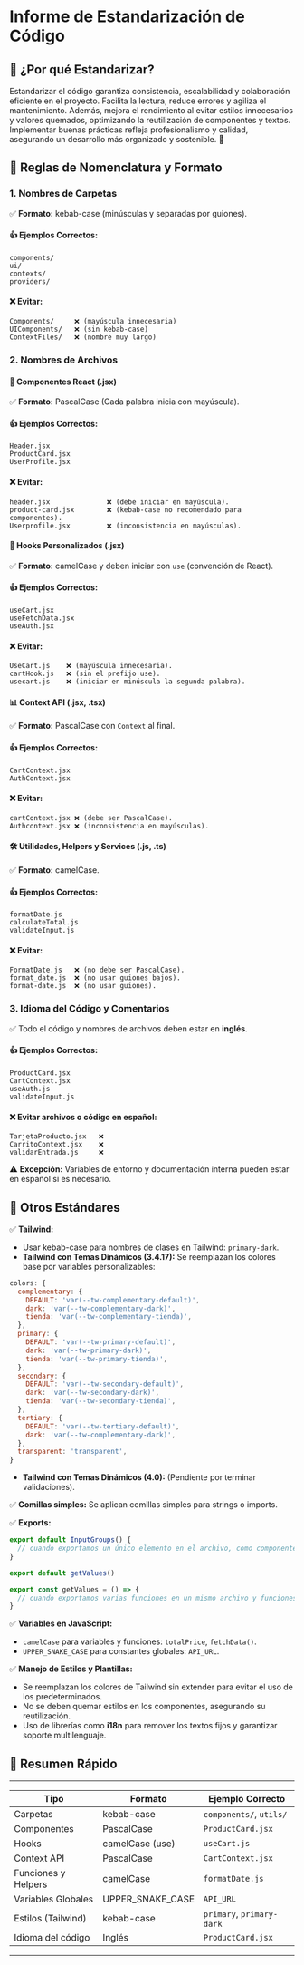 # Informe de Estandarización de Código

## 📌 ¿Por qué Estandarizar?

Estandarizar el código garantiza consistencia, escalabilidad y colaboración eficiente en el proyecto. Facilita la lectura, reduce errores y agiliza el mantenimiento. Además, mejora el rendimiento al evitar estilos innecesarios y valores quemados, optimizando la reutilización de componentes y textos. Implementar buenas prácticas refleja profesionalismo y calidad, asegurando un desarrollo más organizado y sostenible. 🚀

## 📂 Reglas de Nomenclatura y Formato

### 1. Nombres de Carpetas
✅ **Formato:** kebab-case (minúsculas y separadas por guiones).

#### 👍 Ejemplos Correctos:
```
components/
ui/
contexts/
providers/
```

#### ❌ Evitar:
```
Components/     ❌ (mayúscula innecesaria)
UIComponents/   ❌ (sin kebab-case)
ContextFiles/   ❌ (nombre muy largo)
```

### 2. Nombres de Archivos

#### 💽 Componentes React (.jsx)
✅ **Formato:** PascalCase (Cada palabra inicia con mayúscula).

#### 👍 Ejemplos Correctos:
```
Header.jsx
ProductCard.jsx
UserProfile.jsx
```

#### ❌ Evitar:
```
header.jsx              ❌ (debe iniciar en mayúscula).
product-card.jsx        ❌ (kebab-case no recomendado para componentes).
Userprofile.jsx         ❌ (inconsistencia en mayúsculas).
```

#### 🔗 Hooks Personalizados (.jsx)
✅ **Formato:** camelCase y deben iniciar con `use` (convención de React).

#### 👍 Ejemplos Correctos:
```
useCart.jsx
useFetchData.jsx
useAuth.jsx
```

#### ❌ Evitar:
```
UseCart.js    ❌ (mayúscula innecesaria).
cartHook.js   ❌ (sin el prefijo use).
usecart.js    ❌ (iniciar en minúscula la segunda palabra).
```

#### 📊 Context API (.jsx, .tsx)
✅ **Formato:** PascalCase con `Context` al final.

#### 👍 Ejemplos Correctos:
```
CartContext.jsx
AuthContext.jsx
```

#### ❌ Evitar:
```
cartContext.jsx ❌ (debe ser PascalCase).
Authcontext.jsx ❌ (inconsistencia en mayúsculas).
```

#### 🛠️ Utilidades, Helpers y Services (.js, .ts)
✅ **Formato:** camelCase.

#### 👍 Ejemplos Correctos:
```
formatDate.js
calculateTotal.js
validateInput.js
```

#### ❌ Evitar:
```
FormatDate.js   ❌ (no debe ser PascalCase).
format_date.js  ❌ (no usar guiones bajos).
format-date.js  ❌ (no usar guiones).
```

### 3. Idioma del Código y Comentarios
✅ Todo el código y nombres de archivos deben estar en **inglés**.

#### 👍 Ejemplos Correctos:
```
ProductCard.jsx
CartContext.jsx
useAuth.js
validateInput.js
```

#### ❌ Evitar archivos o código en español:
```
TarjetaProducto.jsx   ❌
CarritoContext.jsx    ❌
validarEntrada.js     ❌
```

⚠️ **Excepción:** Variables de entorno y documentación interna pueden estar en español si es necesario.

## 🌟 Otros Estándares

✅ **Tailwind:**
- Usar kebab-case para nombres de clases en Tailwind: `primary-dark`.
- **Tailwind con Temas Dinámicos (3.4.17):** Se reemplazan los colores base por variables personalizables:

```js
colors: {
  complementary: {
    DEFAULT: 'var(--tw-complementary-default)',
    dark: 'var(--tw-complementary-dark)',
    tienda: 'var(--tw-complementary-tienda)',
  },
  primary: {
    DEFAULT: 'var(--tw-primary-default)',
    dark: 'var(--tw-primary-dark)',
    tienda: 'var(--tw-primary-tienda)',
  },
  secondary: {
    DEFAULT: 'var(--tw-secondary-default)',
    dark: 'var(--tw-secondary-dark)',
    tienda: 'var(--tw-secondary-tienda)',
  },
  tertiary: {
    DEFAULT: 'var(--tw-tertiary-default)',
    dark: 'var(--tw-complementary-dark)',
  },
  transparent: 'transparent',
}
```
- **Tailwind con Temas Dinámicos (4.0):** (Pendiente por terminar validaciones).

✅ **Comillas simples:** Se aplican comillas simples para strings o imports.

✅ **Exports:**

```js
export default InputGroups() {
  // cuando exportamos un único elemento en el archivo, como componentes.
}

export default getValues()

export const getValues = () => {
  // cuando exportamos varias funciones en un mismo archivo y funciones tipo utils, custom Hooks.
}
```

✅ **Variables en JavaScript:**
- `camelCase` para variables y funciones: `totalPrice`, `fetchData()`.
- `UPPER_SNAKE_CASE` para constantes globales: `API_URL`.

✅ **Manejo de Estilos y Plantillas:**
- Se reemplazan los colores de Tailwind sin extender para evitar el uso de los predeterminados.
- No se deben quemar estilos en los componentes, asegurando su reutilización.
- Uso de librerías como **i18n** para remover los textos fijos y garantizar soporte multilenguaje.

## 🔢 Resumen Rápido
---

| Tipo                  | Formato          | Ejemplo Correcto           |
|---------------------- |------------------|----------------------------|
| Carpetas              | kebab-case       | `components/`, `utils/`    |
| Componentes           | PascalCase       | `ProductCard.jsx`          |
| Hooks                 | camelCase (use)  | `useCart.js`               |
| Context API           | PascalCase       | `CartContext.jsx`          |
| Funciones y Helpers   | camelCase        | `formatDate.js`            |
| Variables Globales    | UPPER_SNAKE_CASE | `API_URL`                  |
| Estilos (Tailwind)    | kebab-case       | `primary`, `primary-dark`  |
| Idioma del código     | Inglés           | `ProductCard.jsx`          |

---


